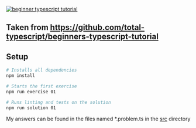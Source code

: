 <a href="https://totaltypescript.com"><img src="https://res.cloudinary.com/total-typescript/image/upload/v1662641493/beginners-typescript-tutorial/github_2x_vxqai9.png" alt="beginner typescript tutorial" /></a>

## Taken from https://github.com/total-typescript/beginners-typescript-tutorial

## Setup

```sh
# Installs all dependencies
npm install

# Starts the first exercise
npm run exercise 01

# Runs linting and tests on the solution
npm run solution 01
```

My answers can be found in the files named \*.problem.ts in the [src](https://github.com/ConorButler/beginners-typescript-tutorial/tree/main/src) directory
